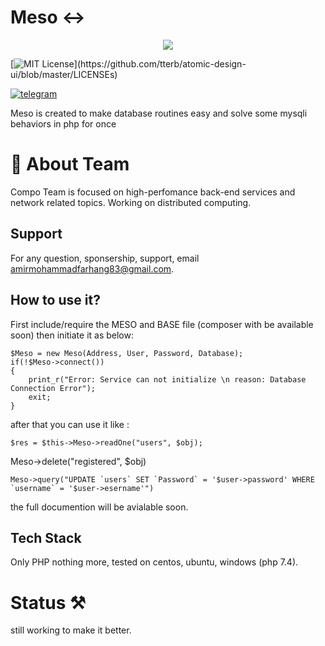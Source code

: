 # Meso ↔️
<p align="center">
<img src="https://user-images.githubusercontent.com/107104144/197695795-ff29da7e-093a-44ac-ac49-5991f852636a.jpg" />
</p>

[![MIT License](https://img.shields.io/apm/l/atomic-design-ui.svg?)](https://github.com/tterb/atomic-design-ui/blob/master/LICENSEs)

[![telegram](https://badges.aleen42.com/src/telegram.svg)](https://t.me/CompoSoftware)

Meso is created to make database routines easy and solve some mysqli behaviors in php for once
# 🚀 About Team
Compo Team is focused on high-perfomance back-end services and network related topics.
Working on distributed computing.

## Support

For any question, sponsership, support, email amirmohammadfarhang83@gmail.com.

## How to use it?

First include/require the MESO and BASE file (composer with be available soon) then initiate it as below:
```
$Meso = new Meso(Address, User, Password, Database);
if(!$Meso->connect())
{
    print_r("Error: Service can not initialize \n reason: Database Connection Error");
    exit;
}
```
after that you can use it like :
```
$res = $this->Meso->readOne("users", $obj);
```
Meso->delete("registered", $obj)
```
Meso->query("UPDATE `users` SET `Password` = '$user->password' WHERE `username` = '$user->esername'")
```
the full documention will be avialable soon.

## Tech Stack

Only PHP nothing more, tested on centos, ubuntu, windows (php 7.4).

# Status ⚒️

still working to make it better.
